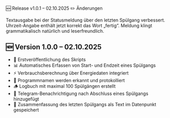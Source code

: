 🆕 Release v1.0.1 – 02.10.2025
✏️ Änderungen

Textausgabe bei der Statusmeldung über den letzten Spülgang verbessert.
Uhrzeit-Angabe enthält jetzt korrekt das Wort „fertig“.
Meldung klingt grammatikalisch natürlich und leserfreundlich.

## 🆕 Version 1.0.0 – 02.10.2025
- 🚀 Erstveröffentlichung des Skripts  
- 📊 Automatisches Erfassen von Start- und Endzeit eines Spülgangs  
- ⚡ Verbrauchsberechnung über Energiedaten integriert  
- 🧼 Programmnamen werden erkannt und protokolliert  
- 🪵 Logbuch mit maximal 100 Spülgängen erstellt  
- 📲 Telegram-Benachrichtigung nach Abschluss eines Spülgangs hinzugefügt  
- 🧾 Zusammenfassung des letzten Spülgangs als Text im Datenpunkt gespeichert
